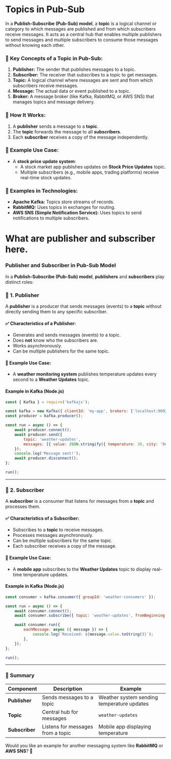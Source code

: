 # Topics in Pub-Sub

In a **Publish-Subscribe (Pub-Sub) model**, a **topic** is a logical channel or category to which messages are published and from which subscribers receive messages. It acts as a central hub that enables multiple publishers to send messages and multiple subscribers to consume those messages without knowing each other.

### 🔹 **Key Concepts of a Topic in Pub-Sub:**
1. **Publisher:** The sender that publishes messages to a topic.
2. **Subscriber:** The receiver that subscribes to a topic to get messages.
3. **Topic:** A logical channel where messages are sent and from which subscribers receive messages.
4. **Message:** The actual data or event published to a topic.
5. **Broker:** A message broker (like Kafka, RabbitMQ, or AWS SNS) that manages topics and message delivery.

### 🔹 **How It Works:**
1. A **publisher** sends a message to a **topic**.
2. The **topic** forwards the message to all **subscribers**.
3. Each **subscriber** receives a copy of the message independently.

### 🔹 **Example Use Case:**
- A **stock price update system**:
  - A stock market app publishes updates on **Stock Price Updates** topic.
  - Multiple subscribers (e.g., mobile apps, trading platforms) receive real-time stock updates.

### 🔹 **Examples in Technologies:**
- **Apache Kafka:** Topics store streams of records.
- **RabbitMQ:** Uses topics in exchanges for routing.
- **AWS SNS (Simple Notification Service):** Uses topics to send notifications to multiple subscribers.

 
# What are publisher and subscriber here.

 ### **Publisher and Subscriber in Pub-Sub Model**  

In a **Publish-Subscribe (Pub-Sub) model**, **publishers** and **subscribers** play distinct roles:

### 🔹 **1. Publisher**  
A **publisher** is a producer that sends messages (events) to a **topic** without directly sending them to any specific subscriber.  

#### ✅ **Characteristics of a Publisher:**
- Generates and sends messages (events) to a topic.
- Does **not** know who the subscribers are.
- Works asynchronously.
- Can be multiple publishers for the same topic.

#### 🎯 **Example Use Case:**
- A **weather monitoring system** publishes temperature updates every second to a **Weather Updates** topic.

#### **Example in Kafka (Node.js)**
```javascript
const { Kafka } = require('kafkajs');

const kafka = new Kafka({ clientId: 'my-app', brokers: ['localhost:9092'] });
const producer = kafka.producer();

const run = async () => {
    await producer.connect();
    await producer.send({
        topic: 'weather-updates',
        messages: [{ value: JSON.stringify({ temperature: 30, city: 'Delhi' }) }],
    });
    console.log('Message sent!');
    await producer.disconnect();
};

run();
```

---

### 🔹 **2. Subscriber**  
A **subscriber** is a consumer that listens for messages from a **topic** and processes them.

#### ✅ **Characteristics of a Subscriber:**
- Subscribes to a **topic** to receive messages.
- Processes messages asynchronously.
- Can be multiple subscribers for the same topic.
- Each subscriber receives a copy of the message.

#### 🎯 **Example Use Case:**
- A **mobile app** subscribes to the **Weather Updates** topic to display real-time temperature updates.

#### **Example in Kafka (Node.js)**
```javascript
const consumer = kafka.consumer({ groupId: 'weather-consumers' });

const run = async () => {
    await consumer.connect();
    await consumer.subscribe({ topic: 'weather-updates', fromBeginning: true });

    await consumer.run({
        eachMessage: async ({ message }) => {
            console.log(`Received: ${message.value.toString()}`);
        },
    });
};

run();
```

---

### **📌 Summary**
| **Component**  | **Description**  | **Example**  |
|--------------|----------------|----------------|
| **Publisher**  | Sends messages to a topic | Weather system sending temperature updates |
| **Topic**  | Central hub for messages | `weather-updates` |
| **Subscriber**  | Listens for messages from a topic | Mobile app displaying temperature |

Would you like an example for another messaging system like **RabbitMQ** or **AWS SNS**? 🚀


